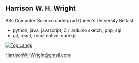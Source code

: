 ## Harrison W. H. Wright
BSc Computer Science undergrad Queen's University Belfast

- python, java, javascript, C / arduino sketch, php, sql
- git, react, react native, node.js

[![Top Langs](https://github-readme-stats.vercel.app/api/top-langs/?username=harrisonwhwright)](https://github.com/harrisonwhwright/github-readme-stats)

[HarrisonWHWright@gmail.com](mailto:HarrisonWHWright@gmail.com)
